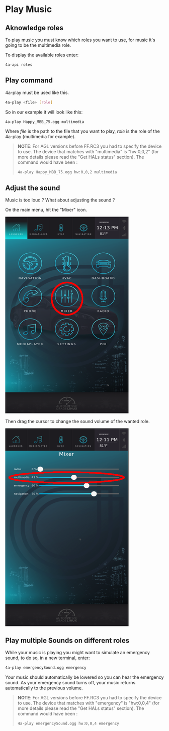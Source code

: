 # Play Music

## **Aknowledge roles**

To play music you must know which roles you want to use, for music it's going to
be the multimedia role.

To display the available roles enter:

```bash
4a-api roles
```

## **Play command**

4a-play must be used like this.

```bash
4a-play <file> [role]
```

So in our example it will look like this:

```bash
4a-play Happy_MBB_75.ogg multimedia
```

Where *file* is the path to the file that you want to play, *role* is the role of the 4a-play (multimedia for example).

>**NOTE**: For AGL versions before FF.RC3 you had to specify the device to use. The device that matches with "multimedia" is "hw:0,0,2" (for more details please read the
"Get HALs status" section).
>The command would have been :
> ```bash
> 4a-play Happy_MBB_75.ogg hw:0,0,2 multimedia
> ```

## **Adjust the sound**

Music is too loud ? What about adjusting the sound ?

On the main menu, hit the "Mixer" icon.

![Main Menu Interface](images/MixerBaseMenu.png)

Then drag the cursor to change the sound volume of the
wanted role.

![Mixer Interface](images/changeSound.png)

## **Play multiple Sounds on different roles**

While your music is playing you might want to simulate an emergency sound, to do
so, in a new terminal, enter:

```bash
4a-play emergencySound.ogg emergency
```

Your music should automatically be lowered so you can hear the emergency sound.
As your emergency sound turns off, your music returns automatically to the
previous volume.

>**NOTE**: For AGL versions before FF.RC3 you had to specify the device to use. The device that matches with "emergency" is "hw:0,0,4" (for more details please read the
"Get HALs status" section).
>The command would have been :
> ```bash
> 4a-play emergencySound.ogg hw:0,0,4 emergency
> ```